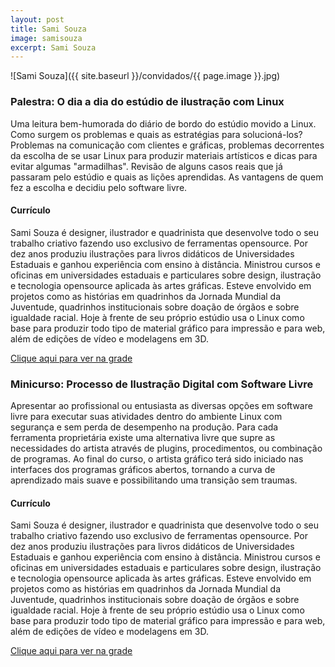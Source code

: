 ```yaml
---
layout: post
title: Sami Souza
image: samisouza
excerpt: Sami Souza
---
```

![Sami Souza]({{ site.baseurl }}/convidados/{{ page.image }}.jpg)


### Palestra: O dia a dia do estúdio de ilustração com Linux

Uma leitura bem-humorada do diário de bordo do estúdio movido a Linux.
 Como surgem os problemas e quais as estratégias para solucioná-los?
 Problemas na comunicação com clientes e gráficas, problemas decorrentes da escolha de se usar Linux para produzir materiais artísticos e dicas para evitar algumas "armadilhas". Revisão de alguns casos reais que já passaram pelo estúdio e quais as lições aprendidas. As vantagens de quem fez a escolha e decidiu pelo software livre.

#### Currículo
Sami Souza é designer, ilustrador e quadrinista que desenvolve todo o  seu trabalho criativo fazendo uso exclusivo de ferramentas opensource.
 Por dez anos produziu ilustrações para livros didáticos de Universidades Estaduais e ganhou experiência com ensino à distância.
 Ministrou  cursos e oficinas em universidades estaduais e particulares sobre  design, ilustração e tecnologia opensource aplicada às artes gráficas.
 Esteve  envolvido em projetos como as histórias em quadrinhos da Jornada  Mundial da Juventude, quadrinhos institucionais sobre doação de órgãos e  sobre igualdade racial.
 Hoje à frente de seu próprio estúdio usa o  Linux como base para produzir todo tipo de material gráfico para  impressão e para web, além de edições de vídeo e modelagens em 3D.

[Clique aqui para ver na grade](https://ftsl.websiteseguro.com/ftsl9/grade/detail.html?pid=287)

### Minicurso: Processo de  Ilustração Digital com Software Livre

Apresentar ao profissional ou entusiasta as diversas opções em software livre para executar suas atividades dentro do ambiente Linux com segurança e sem perda de desempenho na produção. Para cada ferramenta proprietária existe uma alternativa livre que supre as necessidades do artista através de plugins, procedimentos, ou combinação de programas. Ao final do curso, o artista gráfico terá sido iniciado nas interfaces dos programas gráficos abertos, tornando a curva de aprendizado mais suave e possibilitando uma transição sem traumas.

#### Currículo
Sami Souza é designer, ilustrador e quadrinista que desenvolve todo o  seu trabalho criativo fazendo uso exclusivo de ferramentas opensource.
 Por dez anos produziu ilustrações para livros didáticos de Universidades Estaduais e ganhou experiência com ensino à distância.
 Ministrou  cursos e oficinas em universidades estaduais e particulares sobre  design, ilustração e tecnologia opensource aplicada às artes gráficas.
 Esteve  envolvido em projetos como as histórias em quadrinhos da Jornada  Mundial da Juventude, quadrinhos institucionais sobre doação de órgãos e  sobre igualdade racial.
 Hoje à frente de seu próprio estúdio usa o  Linux como base para produzir todo tipo de material gráfico para  impressão e para web, além de edições de vídeo e modelagens em 3D.

[Clique aqui para ver na grade](https://ftsl.websiteseguro.com/ftsl9/grade/)

